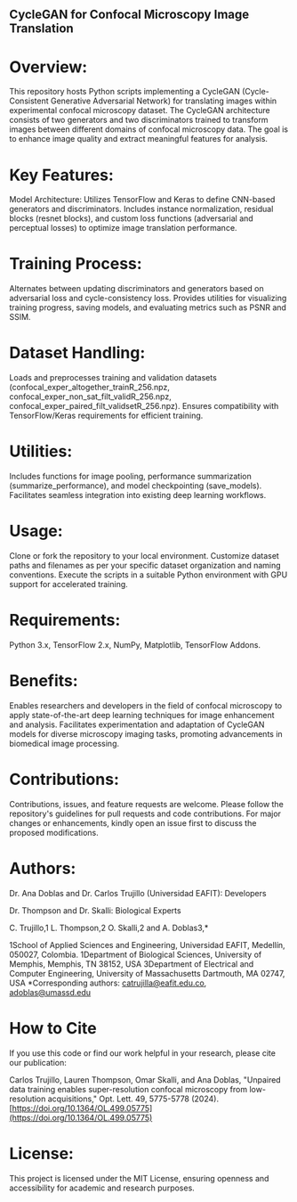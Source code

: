 ## CycleGAN for Confocal Microscopy Image Translation

# Overview:
This repository hosts Python scripts implementing a CycleGAN (Cycle-Consistent Generative Adversarial Network) for translating images within experimental confocal microscopy dataset. The CycleGAN architecture consists of two generators and two discriminators trained to transform images between different domains of confocal microscopy data. The goal is to enhance image quality and extract meaningful features for analysis.

# Key Features:
Model Architecture: Utilizes TensorFlow and Keras to define CNN-based generators and discriminators. Includes instance normalization, residual blocks (resnet blocks), and custom loss functions (adversarial and perceptual losses) to optimize image translation performance.

# Training Process: 
Alternates between updating discriminators and generators based on adversarial loss and cycle-consistency loss. Provides utilities for visualizing training progress, saving models, and evaluating metrics such as PSNR and SSIM.

# Dataset Handling: 
Loads and preprocesses training and validation datasets (confocal_exper_altogether_trainR_256.npz, confocal_exper_non_sat_filt_validR_256.npz, confocal_exper_paired_filt_validsetR_256.npz). Ensures compatibility with TensorFlow/Keras requirements for efficient training.

# Utilities: 
Includes functions for image pooling, performance summarization (summarize_performance), and model checkpointing (save_models). Facilitates seamless integration into existing deep learning workflows.

# Usage:
Clone or fork the repository to your local environment.
Customize dataset paths and filenames as per your specific dataset organization and naming conventions.
Execute the scripts in a suitable Python environment with GPU support for accelerated training.

# Requirements:
Python 3.x, TensorFlow 2.x, NumPy, Matplotlib, TensorFlow Addons.

# Benefits:
Enables researchers and developers in the field of confocal microscopy to apply state-of-the-art deep learning techniques for image enhancement and analysis.
Facilitates experimentation and adaptation of CycleGAN models for diverse microscopy imaging tasks, promoting advancements in biomedical image processing.

# Contributions:
Contributions, issues, and feature requests are welcome. Please follow the repository's guidelines for pull requests and code contributions.
For major changes or enhancements, kindly open an issue first to discuss the proposed modifications.

# Authors:
Dr. Ana Doblas and Dr. Carlos Trujillo (Universidad EAFIT): Developers

Dr. Thompson and Dr. Skalli: Biological Experts

C. Trujillo,1 L. Thompson,2 O. Skalli,2 and A. Doblas3,*

1School of Applied Sciences and Engineering, Universidad EAFIT, Medellín, 050027, Colombia.
1Department of Biological Sciences, University of Memphis, Memphis, TN 38152, USA
3Department of Electrical and Computer Engineering, University of Massachusetts Dartmouth, MA 02747, USA
*Corresponding authors: catrujilla@eafit.edu.co, adoblas@umassd.edu

# How to Cite

If you use this code or find our work helpful in your research, please cite our publication:

Carlos Trujillo, Lauren Thompson, Omar Skalli, and Ana Doblas, "Unpaired data training enables super-resolution confocal microscopy from low-resolution acquisitions," Opt. Lett. 49, 5775-5778 (2024). [https://doi.org/10.1364/OL.499.05775](https://doi.org/10.1364/OL.499.05775)

# License:
This project is licensed under the MIT License, ensuring openness and accessibility for academic and research purposes.

